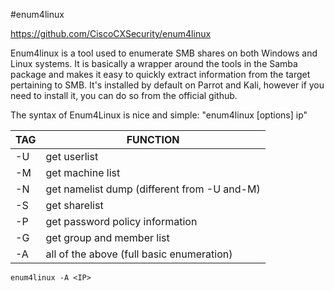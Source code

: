 #enum4linux

https://github.com/CiscoCXSecurity/enum4linux

Enum4linux is a tool used to enumerate SMB shares on both Windows and Linux systems. It is basically a wrapper around the tools in the Samba package and makes it easy to quickly extract information from the target pertaining to SMB. It's installed by default on Parrot and Kali, however if you need to install it, you can do so from the official github.

The syntax of Enum4Linux is nice and simple: "enum4linux [options] ip"

|TAG |FUNCTION|
|---|---|
|-U |get userlist|
|-M |get machine list|
|-N |get namelist dump (different from -U and-M)|
|-S |get sharelist|
|-P |get password policy information|
|-G |get group and member list|
|-A |all of the above (full basic enumeration)|

    enum4linux -A <IP>